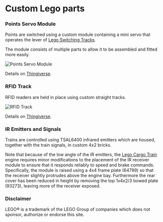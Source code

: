 # Custom Lego parts

### Points Servo Module

Points are switched using a custom module containing a mini servo that operates the lever of [Lego Switching Tracks](https://shop.lego.com/en-GB/Switching-Tracks-7895). 

The module consists of multiple parts to allow it to be assembled and fitted more easily. 

![Points Servo Module](http://thingiverse-production-new.s3.amazonaws.com/renders/5d/c2/ea/f9/4e/1ef53af6d8b6832a0c602e7d983e5068_preview_featured.JPG "Points Servo Module")

Details on [Thingiverse](http://www.thingiverse.com/thing:2020358).

### RFID Track

RFID readers are held in place using custom straight tracks.

![RFID Track](http://thingiverse-production-new.s3.amazonaws.com/renders/79/9c/7a/6a/83/7e9f904371cc519acec52abfd2101ab2_preview_featured.JPG "RFID Track")

Details on [Thingiverse](http://www.thingiverse.com/thing:2020399).

### IR Emitters and Signals

Trains are controlled using TSAL6400 infrared emitters which are housed, together with the train signals, in custom 4x2 bricks. 

Note that because of the low angle of the IR emitters, the [Lego Cargo Train](https://shop.lego.com/en-GB/Cargo-Train-60052) engine requires minor modifications to the placement of the IR receiver module to ensure that it responds reliably to speed and brake commands. Specifically, the module is raised using a 4x4 frame plate (64799) so that the receiver slightly protrudes above the engine bay. Furthermore the rear cover has been reduced in height by removing the top 1x4x2/3 bowed plate (93273), leaving more of the receiver exposed.  

### Disclaimer

LEGO® is a trademark of the LEGO Group of companies which does not sponsor, authorize or endorse this site.